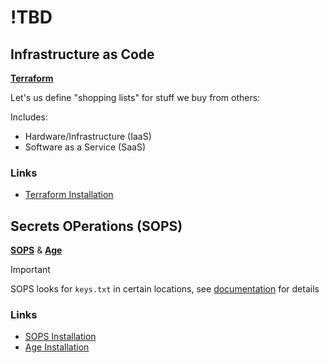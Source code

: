 # !TBD

## Infrastructure as Code

**[Terraform]()**

Let's us define "shopping lists" for stuff we buy from others:

Includes:

- Hardware/Infrastructure (IaaS)
- Software as a Service (SaaS)

### Links

- [Terraform Installation](https://developer.hashicorp.com/terraform/tutorials/aws-get-started/install-cli)

## Secrets OPerations (SOPS)

**[SOPS]()** & **[Age]()**

> [!IMPORTANT]
> SOPS looks for `keys.txt` in certain locations, see [documentation](https://github.com/getsops/sops?tab=readme-ov-file#23encrypting-using-age) for details

### Links

- [SOPS Installation](https://github.com/getsops/sops/releases)
- [Age Installation](https://github.com/FiloSottile/age/releases)
